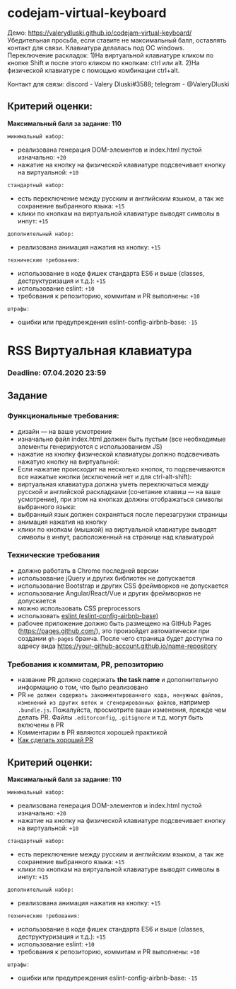 # codejam-virtual-keyboard
Демо: https://valerydluski.github.io/codejam-virtual-keyboard/
Убедительная просьба, если ставите не максимальный балл, оставлять контакт для связи.
Клавиатура делалась под ОС windows.
Переключение раскладок: 
1)На виртуальной клавиатуре кликом по кнопке Shift и после этого кликом по кнопкам: ctrl или alt.
2)На физической клавиатуре с помощью комбинации ctrl+alt.

Контакт для связи: discord - Valery Dluski#3588; telegram - @ValeryDluski
## Критерий оценки:
**Максимальный балл за задание: 110**

`минимальный набор:`
- реализована генерация DOM-элементов и index.html пустой изначально: `+20`
- нажатие на кнопку на физической клавиатуре подсвечивает кнопку на виртуальной: `+10`

`стандартный набор:`
- есть переключение между русским и английским языком, а так же сохранение выбранного языка: `+15`
- клики по кнопкам на виртуальной клавиатуре выводят символы в инпут: `+15`

`дополнительный набор:`
- реализована анимация нажатия на кнопку: `+15`

`технические требования:`
- использование в коде фишек стандарта ES6 и выше (classes, деструктуризация и т.д.): `+15`
- использование eslint: `+10`
- требования к репозиторию, коммитам и PR выполнены: `+10`

`штрафы:`
- ошибки или предупреждения eslint-config-airbnb-base: `-15`

# RSS Виртуальная клавиатура

### Deadline: 07.04.2020 23:59

## Задание

### Функциональные требования:
- дизайн — на ваше усмотрение
- изначально файл index.html должен быть пустым (все необходимые элементы генерируются с использованием JS)
- нажатие на кнопкy физической клавиатуры должно подсвечивать нажатую кнопку на виртуальной:
- Если нажатие происходит на несколько кнопок, то подсвечиваются все нажатые кнопки (исключений нет и для ctrl-alt-shift):
- виртуальная клавиатура должна уметь переключаться между русской и английской раскладками (сочетание клавиш — на ваше усмотрение), при этом на кнопках должны отображаться символы выбранного языка:
- выбранный язык должен сохраняться после перезагрузки страницы
- анимация нажатия на кнопку
- клики по кнопкам (мышкой) на виртуальной клавиатуре выводят символы в инпут, расположенный на странице над клавиатурой

### Технические требования
- должно работать в Chrome последней версии
- использование jQuery и других библиотек не допускается  
- использование Bootstrap и других CSS фреймворков не допускается  
- использование Angular/React/Vue и других фреймворков не допускается  
- можно использовать CSS preprocessors  
- использовать [eslint (eslint-config-airbnb-base)](https://eslint.org/)
- рабочее приложение должно быть размещено на GitHub Pages (https://pages.github.com/), это произойдет автоматически при создании `gh-pages` бранча. После чего страница будет доступна по адресу вида https://your-github-account.github.io/name-repository

### Требования к коммитам, PR, репозиторию
- название PR должно содержать **the task name** и дополнительную информацию о том, что было реализовано
- PR `не должен содержать закомментированного кода, ненужных файлов, изменений из других веток и сгенерированных файлов`, например `.bundle.js`. Пожалуйста, просмотрите ваши изменения, прежде чем делать PR. Файлы `.editorconfig`, `.gitignore` и т.д. могут быть включены в PR
- Комментарии в PR являются хорошей практикой
- [Как сделать хороший PR](https://github.com/blog/1943-how-to-write-the-perfect-pull-request)

## Критерий оценки:
**Максимальный балл за задание: 110**

`минимальный набор:`
- реализована генерация DOM-элементов и index.html пустой изначально: `+20`
- нажатие на кнопку на физической клавиатуре подсвечивает кнопку на виртуальной: `+10`

`стандартный набор:`
- есть переключение между русским и английским языком, а так же сохранение выбранного языка: `+15`
- клики по кнопкам на виртуальной клавиатуре выводят символы в инпут: `+15`

`дополнительный набор:`
- реализована анимация нажатия на кнопку: `+15`

`технические требования:`
- использование в коде фишек стандарта ES6 и выше (classes, деструктуризация и т.д.): `+15`
- использование eslint: `+10`
- требования к репозиторию, коммитам и PR выполнены: `+10`

`штрафы:`
- ошибки или предупреждения eslint-config-airbnb-base: `-15`

